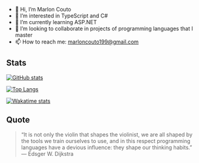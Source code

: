 - 👋 Hi, I’m Marlon Couto
- 👀 I’m interested in TypeScript and C#
- 🌱 I’m currently learning ASP.NET
- 💞️ I’m looking to collaborate in projects of programming languages that I master
- 📫 How to reach me: [marloncouto199@gmail.com](marloncouto199@gmail.com)

## Stats

[![GitHub stats](https://github-readme-stats.vercel.app/api?username=macodesh&count_private=true&show_icons=true&theme=react&bg_color=00000000&hide_border=true)](https://github.com/anuraghazra/github-readme-stats)

[![Top Langs](https://github-readme-stats.vercel.app/api/top-langs/?username=macodesh&theme=react&bg_color=00000000&hide_border=true&layout=donut)](https://github.com/anuraghazra/github-readme-stats)

[![Wakatime stats](https://github-readme-stats.vercel.app/api/wakatime?username=macodesh&layout=compact&theme=react&bg_color=00000000&hide_border=true)](https://github.com/anuraghazra/github-readme-stats)

## Quote

> “It is not only the violin that shapes the violinist, we are all shaped by the tools we train ourselves to use, and in this respect programming languages have a devious influence: they shape our thinking habits.”
― Edsger W. Dijkstra
